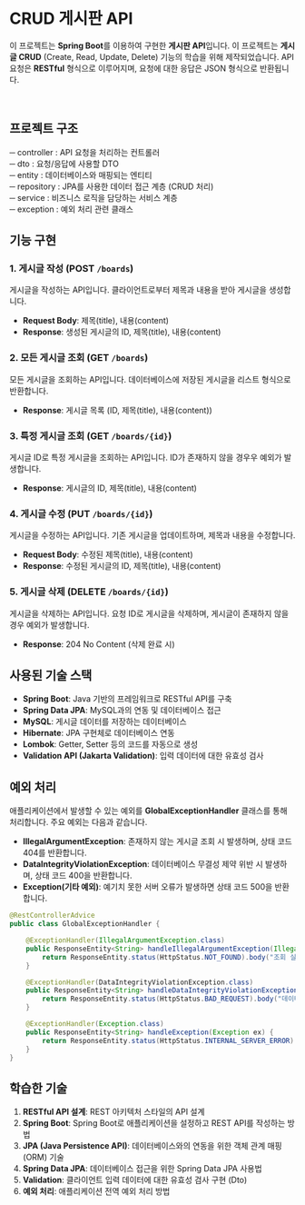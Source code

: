 # CRUD 게시판 API

이 프로젝트는 **Spring Boot**를 이용하여 구현한 **게시판 API**입니다. 이 프로젝트는 **게시글 CRUD** (Create, Read, Update, Delete) 기능의 학습을 위해 제작되었습니다. API 요청은 **RESTful** 형식으로 이루어지며, 요청에 대한 응답은 JSON 형식으로 반환됩니다.

<br/>
   
## 프로젝트 구조

─ controller : API 요청을 처리하는 컨트롤러  
─ dto        : 요청/응답에 사용할 DTO  
─ entity     : 데이터베이스와 매핑되는 엔티티  
─ repository : JPA를 사용한 데이터 접근 계층 (CRUD 처리)  
─ service    : 비즈니스 로직을 담당하는 서비스 계층  
─ exception  : 예외 처리 관련 클래스  


    
## 기능 구현


### 1. 게시글 작성 (POST `/boards`)
게시글을 작성하는 API입니다. 클라이언트로부터 제목과 내용을 받아 게시글을 생성합니다.
- **Request Body**: 제목(title), 내용(content)
- **Response**: 생성된 게시글의 ID, 제목(title), 내용(content)

### 2. 모든 게시글 조회 (GET `/boards`)
모든 게시글을 조회하는 API입니다. 데이터베이스에 저장된 게시글을 리스트 형식으로 반환합니다.
- **Response**: 게시글 목록 (ID, 제목(title), 내용(content))

### 3. 특정 게시글 조회 (GET `/boards/{id}`)
게시글 ID로 특정 게시글을 조회하는 API입니다. ID가 존재하지 않을 경우우 예외가 발생합니다.
- **Response**: 게시글의 ID, 제목(title), 내용(content)

### 4. 게시글 수정 (PUT `/boards/{id}`)
게시글을 수정하는 API입니다. 기존 게시글을 업데이트하며, 제목과 내용을 수정합니다.
- **Request Body**: 수정된 제목(title), 내용(content)
- **Response**: 수정된 게시글의 ID, 제목(title), 내용(content)

### 5. 게시글 삭제 (DELETE `/boards/{id}`)
게시글을 삭제하는 API입니다. 요청 ID로 게시글을 삭제하며, 게시글이 존재하지 않을 경우 예외가 발생합니다.
- **Response**: 204 No Content (삭제 완료 시)


## 사용된 기술 스택

- **Spring Boot**: Java 기반의 프레임워크로 RESTful API를 구축
- **Spring Data JPA**: MySQL과의 연동 및 데이터베이스 접근
- **MySQL**: 게시글 데이터를 저장하는 데이터베이스
- **Hibernate**: JPA 구현체로 데이터베이스 연동
- **Lombok**: Getter, Setter 등의 코드를 자동으로 생성
- **Validation API (Jakarta Validation)**: 입력 데이터에 대한 유효성 검사



## 예외 처리

애플리케이션에서 발생할 수 있는 예외를 **GlobalExceptionHandler** 클래스를 통해 처리합니다. 주요 예외는 다음과 같습니다.

- **IllegalArgumentException**: 존재하지 않는 게시글 조회 시 발생하며, 상태 코드 404를 반환합니다.
- **DataIntegrityViolationException**: 데이터베이스 무결성 제약 위반 시 발생하며, 상태 코드 400을 반환합니다.
- **Exception(기타 예외)**: 예기치 못한 서버 오류가 발생하면 상태 코드 500을 반환합니다.

```java
@RestControllerAdvice
public class GlobalExceptionHandler {

    @ExceptionHandler(IllegalArgumentException.class)
    public ResponseEntity<String> handleIllegalArgumentException(IllegalArgumentException ex) {
        return ResponseEntity.status(HttpStatus.NOT_FOUND).body("조회 실패: " + ex.getMessage());
    }

    @ExceptionHandler(DataIntegrityViolationException.class)
    public ResponseEntity<String> handleDataIntegrityViolationException(DataIntegrityViolationException ex) {
        return ResponseEntity.status(HttpStatus.BAD_REQUEST).body("데이터 무결성 오류: " + ex.getMessage());
    }

    @ExceptionHandler(Exception.class)
    public ResponseEntity<String> handleException(Exception ex) {
        return ResponseEntity.status(HttpStatus.INTERNAL_SERVER_ERROR).body("서버 오류 발생: " + ex.getMessage());
    }
}
```



## 학습한 기술

1. **RESTful API 설계**: REST 아키텍처 스타일의 API 설계
2. **Spring Boot**: Spring Boot로 애플리케이션을 설정하고 REST API를 작성하는 방법
3. **JPA (Java Persistence API)**: 데이터베이스와의 연동을 위한 객체 관계 매핑(ORM) 기술
4. **Spring Data JPA**: 데이터베이스 접근을 위한 Spring Data JPA 사용법
5. **Validation**: 클라이언트 입력 데이터에 대한 유효성 검사 구현 (Dto)
6. **예외 처리**: 애플리케이션 전역 예외 처리 방법
